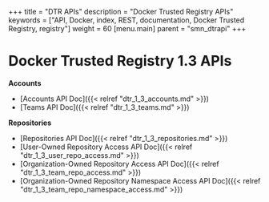+++
title = "DTR APIs"
description = "Docker Trusted Registry APIs"
keywords = ["API, Docker, index, REST, documentation, Docker Trusted Registry, registry"]
weight = 60
[menu.main]
parent = "smn_dtrapi"
+++

# Docker Trusted Registry 1.3 APIs

**Accounts**

- [Accounts API Doc]({{< relref "dtr_1_3_accounts.md" >}})
- [Teams API Doc]({{< relref "dtr_1_3_teams.md" >}})

**Repositories**

- [Repositories API Doc]({{< relref "dtr_1_3_repositories.md" >}})
- [User-Owned Repository Access API Doc]({{< relref "dtr_1_3_user_repo_access.md" >}})
- [Organization-Owned Repository Access API Doc]({{< relref "dtr_1_3_team_repo_access.md" >}})
- [Organization-Owned Repository Namespace Access API Doc]({{< relref "dtr_1_3_team_repo_namespace_access.md" >}})
